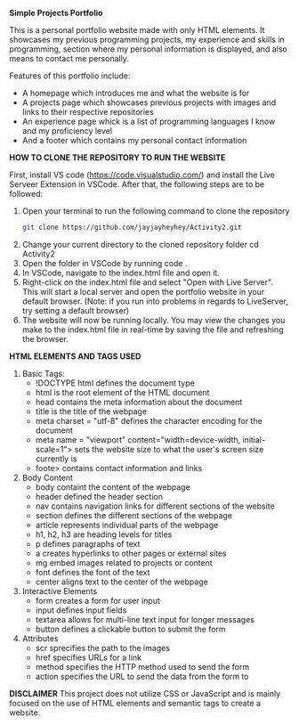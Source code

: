 **Simple Projects Portfolio**

This is a personal portfolio website made with only HTML elements. It showcases my previous programming projects, my experience and skills in programming, section where my personal information is displayed, and also means to contact me personally.

Features of this portfolio include:
- A homepage which introduces me and what the website is for
- A projects page which showcases previous projects with images and links to their respective repositories
- An experience page whick is a list of programming languages I know and my proficiency level
- And a footer which contains my personal contact information

**HOW TO CLONE THE REPOSITORY TO RUN THE WEBSITE**

First, install VS code (https://code.visualstudio.com/) and install the Live Serveer Extension in VSCode.
After that, the following steps are to be followed:
1. Open your terminal to run the following command to clone the repository
   ```bash
   git clone https://github.com/jayjayheyhey/Activity2.git
2. Change your current directory to the cloned repository folder
   cd Activity2
3. Open the folder in VSCode by running
   code .
4. In VSCode, navigate to the index.html file and open it.
5. Right-click on the index.html file and select "Open with Live Server". This will start a local server and open the portfolio website in your default browser. (Note: if you run into problems in regards to LiveServer, try setting a default browser)
6. The website will now be running locally. You may view the changes you make to the index.html file in real-time by saving the file and refreshing the browser.

**HTML ELEMENTS AND TAGS USED**
1. Basic Tags:
   - !DOCTYPE html defines the document type
   - html is the root element of the HTML document
   - head contains the meta information about the document
   - title is the title of the webpage
   - meta charset = "utf-8" defines the character encoding for the document
   - meta name = "viewport" content="width=device-width, initial-scale=1"> sets the website size to what the user's screen size currently is
   - foote> contains contact information and links
2. Body Content
   - body containt the content of the webpage
   - header defined the header section
   - nav contains navigation links for different sections of the website
   - section defines the different sections of the webpage
   - article represents individual parts of the webpage
   - h1, h2, h3 are heading levels for titles
   - p defines paragraphs of text
   - a creates hyperlinks to other pages or external sites
   - mg embed images related to projects or content
   - font defines the font of the text
   - center aligns text to the center of the webpage
3. Interactive Elements
   - form creates a form for user input
   - input defines input fields
   - textarea allows for multi-line text input for longer messages
   - button defines a clickable button to submit the form
4. Attributes
   - scr sprecifies the path to the images 
   - href specifies URLs for a link
   - method specifies the HTTP method used to send the form 
   - action specifies the URL to send the data from the form to

**DISCLAIMER**
This project does not utilize CSS or JavaScript and is mainly focused on the use of HTML elements and semantic tags to create a website.
   
